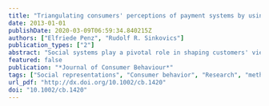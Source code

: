 ```yaml
---
title: "Triangulating consumers' perceptions of payment systems by using social representations theory: A multi-method approach"
date: 2013-01-01
publishDate: 2020-03-09T06:59:34.840215Z
authors: ["Elfriede Penz", "Rudolf R. Sinkovics"]
publication_types: ["2"]
abstract: "Social systems play a pivotal role in shaping customers' views, the adoption process and subsequent product diffusion for novel products. Perceptions of Austrian consumers regarding payment systems were assessed in a cross-sectional analysis applying social representations theory. Social representations help to unravel the sources of individuals' attitudinal or perceptual similarities and differences, which often stem from inter-group differences. In short, they are useful for the investigation of ‘deeper structure’ aspects of consumer behaviour, as has been shown in previous studies. This may be seen as a further step forward for marketing research, which operates largely on social phenomena. This study addresses the shortage of non-cognitive-based research in marketing by offering a methodological approach that uses triangulation on the basis of associative answers from social groups. A four-step analytic design revealed that consumer groups transpose the abstract concept of payment systems into tangible objects and processes in a similar way; however, their social background impacted which value was attached to established as well as new means of payment. Cash is still seen as the prototypical form of payment; newer forms, such as credit cards or ATM cards, appear already in the periphery of representations, urgently needing well-concerted marketing efforts to become recognized as substitutes for cash. From a managerial view, the research employs social phenomena as a basis for segmenting natural rather than nominal groups in order to better serve consumers' needs in an increasingly connected social reality."
featured: false
publication: "*Journal of Consumer Behaviour*"
tags: ["Social representations", "Consumer behavior", "Research", "methodology", "marketing research"]
url_pdf: "http://dx.doi.org/10.1002/cb.1420"
doi: "10.1002/cb.1420"
---
```


